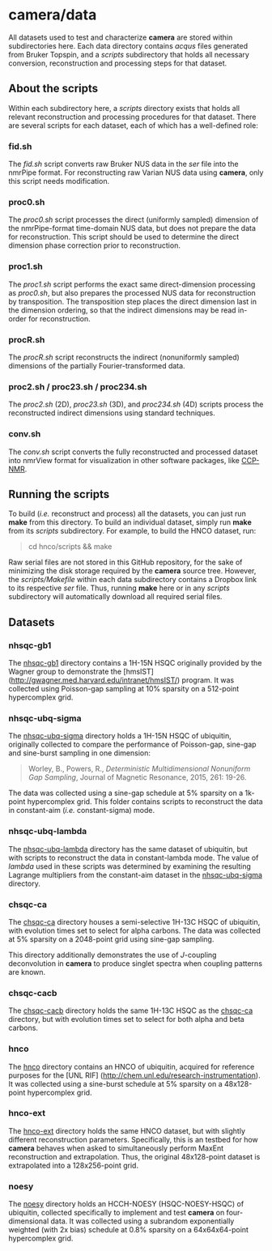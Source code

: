 # camera/data

All datasets used to test and characterize **camera** are stored within
subdirectories here. Each data directory contains _acqus_ files generated
from Bruker Topspin, and a _scripts_ subdirectory that holds all necessary
conversion, reconstruction and processing steps for that dataset.

## About the scripts

Within each subdirectory here, a _scripts_ directory exists that holds all
relevant reconstruction and processing procedures for that dataset. There
are several scripts for each dataset, each of which has a well-defined role:

### fid.sh

The _fid.sh_ script converts raw Bruker NUS data in the _ser_ file into
the nmrPipe format. For reconstructing raw Varian NUS data using **camera**,
only this script needs modification.

### proc0.sh

The _proc0.sh_ script processes the direct (uniformly sampled) dimension of
the nmrPipe-format time-domain NUS data, but does not prepare the data for
reconstruction. This script should be used to determine the direct dimension
phase correction prior to reconstruction.

### proc1.sh

The _proc1.sh_ script performs the exact same direct-dimension processing
as _proc0.sh_, but also prepares the processed NUS data for reconstruction
by transposition. The transposition step places the direct dimension last
in the dimension ordering, so that the indirect dimensions may be read
in-order for reconstruction.

### procR.sh

The _procR.sh_ script reconstructs the indirect (nonuniformly sampled)
dimensions of the partially Fourier-transformed data.

### proc2.sh / proc23.sh / proc234.sh

The _proc2.sh_ (2D), _proc23.sh_ (3D), and _proc234.sh_ (4D) scripts
process the reconstructed indirect dimensions using standard techniques.

### conv.sh

The _conv.sh_ script converts the fully reconstructed and processed
dataset into nmrView format for visualization in other software
packages, like [CCP-NMR](http://www.ccpn.ac.uk/software/analysis).

## Running the scripts

To build (_i.e._ reconstruct and process) all the datasets, you can just
run **make** from this directory. To build an individual dataset, simply
run **make** from its _scripts_ subdirectory. For example, to build the
HNCO dataset, run:

> cd hnco/scripts && make

Raw serial files are not stored in this GitHub repository, for the sake
of minimizing the disk storage required by the **camera** source tree.
However, the _scripts/Makefile_ within each data subdirectory contains
a Dropbox link to its respective _ser_ file. Thus, running **make**
here or in any _scripts_ subdirectory will automatically download
all required serial files.

## Datasets

### nhsqc-gb1

The [nhsqc-gb1](nhsqc-gb1/) directory contains a 1H-15N HSQC originally
provided by the Wagner group to demonstrate
the [hmsIST] (http://gwagner.med.harvard.edu/intranet/hmsIST/) program.
It was collected using Poisson-gap sampling at 10% sparsity on a 512-point
hypercomplex grid.

### nhsqc-ubq-sigma

The [nhsqc-ubq-sigma](nhsqc-ubq-sigma/) directory holds a 1H-15N HSQC of
ubiquitin, originally collected to compare the performance of Poisson-gap,
sine-gap and sine-burst sampling in one dimension:

> Worley, B., Powers, R., _Deterministic Multidimensional Nonuniform
> Gap Sampling_, Journal of Magnetic Resonance, 2015, 261: 19-26.

The data was collected using a sine-gap schedule at 5% sparsity on a 1k-point
hypercomplex grid. This folder contains scripts to reconstruct the data in
constant-aim (_i.e._ constant-sigma) mode.

### nhsqc-ubq-lambda

The [nhsqc-ubq-lambda](nhsqc-ubq-lambda/) directory has the same dataset of
ubiquitin, but with scripts to reconstruct the data in constant-lambda mode.
The value of _lambda_ used in these scripts was determined by examining the
resulting Lagrange multipliers from the constant-aim dataset in the
[nhsqc-ubq-sigma](nhsqc-ubq-sigma/) directory.

### chsqc-ca

The [chsqc-ca](chsqc-ca/) directory houses a semi-selective 1H-13C HSQC of
ubiquitin, with evolution times set to select for alpha carbons. The data
was collected at 5% sparsity on a 2048-point grid using sine-gap sampling.

This directory additionally demonstrates the use of _J_-coupling deconvolution
in **camera** to produce singlet spectra when coupling patterns are known.

### chsqc-cacb

The [chsqc-cacb](chsqc-cacb/) directory holds the same 1H-13C HSQC as the
[chsqc-ca](chsqc-ca/) directory, but with evolution times set to select for
both alpha and beta carbons.

### hnco

The [hnco](hnco/) directory contains an HNCO of ubiquitin, acquired for
reference purposes for the
[UNL RIF] (http://chem.unl.edu/research-instrumentation). It was collected
using a sine-burst schedule at 5% sparsity on a 48x128-point hypercomplex
grid.

### hnco-ext

The [hnco-ext](hnco-ext/) directory holds the same HNCO dataset, but with
slightly different reconstruction parameters. Specifically, this is an
testbed for how **camera** behaves when asked to simultaneously perform
MaxEnt reconstruction and extrapolation. Thus, the original 48x128-point
dataset is extrapolated into a 128x256-point grid.

### noesy

The [noesy](noesy/) directory holds an HCCH-NOESY (HSQC-NOESY-HSQC) of
ubiquitin, collected specifically to implement and test **camera** on
four-dimensional data. It was collected using a subrandom exponentially
weighted (with 2x bias) schedule at 0.8% sparsity on a 64x64x64-point
hypercomplex grid.

